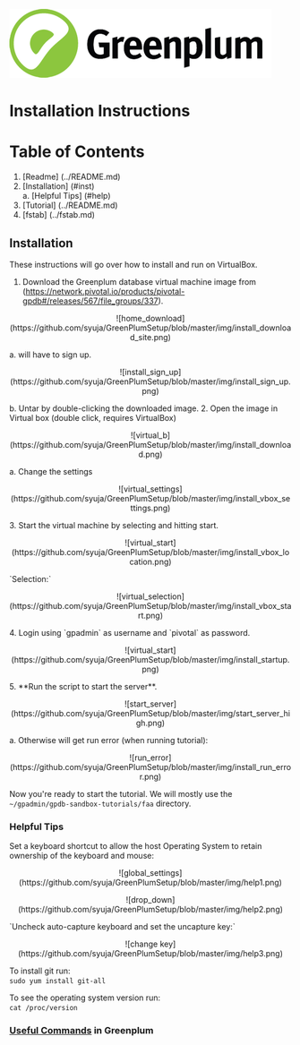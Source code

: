 ![Greenplum](https://github.com/syuja/GreenPlumSetup/blob/master/img/greenplum-logo.png)  
# Installation Instructions 

# Table of Contents 
  1. [Readme] (../README.md)
  2. [Installation] (#inst)  
    a. [Helpful Tips] (#help)  
  3. [Tutorial] (../README.md)  
  4. [fstab]   (../fstab.md)

<a id="inst"></a>
## Installation  
These instructions will go over how to install and run on VirtualBox.  

1. Download the Greenplum database virtual machine image from (https://network.pivotal.io/products/pivotal-gpdb#/releases/567/file_groups/337).  
 <p align = "center"> ![home_download](https://github.com/syuja/GreenPlumSetup/blob/master/img/install_download_site.png) </p>
  a. will have to sign up.  
<p align = "center"> ![install_sign_up](https://github.com/syuja/GreenPlumSetup/blob/master/img/install_sign_up.png) </p>  
  b. Untar by double-clicking the downloaded image.  
2. Open the image in Virtual box  (double click, requires VirtualBox)
<p align = "center"> ![virtual_b](https://github.com/syuja/GreenPlumSetup/blob/master/img/install_download.png) </p>
  a. Change the settings  
<p align = "center"> ![virtual_settings](https://github.com/syuja/GreenPlumSetup/blob/master/img/install_vbox_settings.png) </p>
3. Start the virtual machine by selecting and hitting start.
<p align="center"> ![virtual_start](https://github.com/syuja/GreenPlumSetup/blob/master/img/install_vbox_location.png)</p>
`Selection:`  
<p align="center"> ![virtual_selection](https://github.com/syuja/GreenPlumSetup/blob/master/img/install_vbox_start.png)</p>
4. Login using `gpadmin` as username and `pivotal` as password.  
<p align="center"> ![virtual_start](https://github.com/syuja/GreenPlumSetup/blob/master/img/install_startup.png)</p>
5. **Run the script to start the server**.  
<p align="center"> ![start_server](https://github.com/syuja/GreenPlumSetup/blob/master/img/start_server_high.png)</p>  
  a. Otherwise will get run error (when running tutorial):  
<p align="center"> ![run_error](https://github.com/syuja/GreenPlumSetup/blob/master/img/install_run_error.png)</p>   


Now you're ready to start the tutorial. We will mostly use the `~/gpadmin/gpdb-sandbox-tutorials/faa` directory.  


<a id="help"> </a>
### Helpful Tips  
Set a keyboard shortcut to allow the host Operating System to retain ownership of the keyboard and mouse:  
  
  <p align= "center"> ![global_settings](https://github.com/syuja/GreenPlumSetup/blob/master/img/help1.png) </p>  
   <p align= "center"> ![drop_down](https://github.com/syuja/GreenPlumSetup/blob/master/img/help2.png) </p>  
   `Uncheck auto-capture keyboard and set the uncapture key:`   
     
     
   <p align= "center"> ![change key](https://github.com/syuja/GreenPlumSetup/blob/master/img/help3.png) </p> 
  
  
To install git run:  
      `sudo yum install git-all`  
  

To see the operating system version run:  
      `cat /proc/version`  
  
  
### [Useful Commands](https://github.com/syuja/GreenPlumSetup/blob/master/docs/useful_commands) in Greenplum

